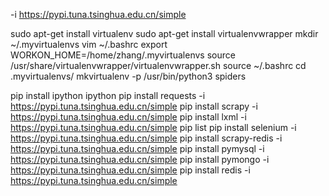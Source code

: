 -i https://pypi.tuna.tsinghua.edu.cn/simple

sudo apt-get install virtualenv
sudo apt-get install virtualenvwrapper
mkdir ~/.myvirtualenvs
vim ~/.bashrc
export WORKON_HOME=/home/zhang/.myvirtualenvs
source /usr/share/virtualenvwrapper/virtualenvwrapper.sh
source ~/.bashrc
cd .myvirtualenvs/
mkvirtualenv -p /usr/bin/python3 spiders

pip install ipython
ipython
pip install requests -i https://pypi.tuna.tsinghua.edu.cn/simple 
pip install scrapy -i https://pypi.tuna.tsinghua.edu.cn/simple 
pip install lxml -i https://pypi.tuna.tsinghua.edu.cn/simple 
pip list
pip install selenium -i https://pypi.tuna.tsinghua.edu.cn/simple 
pip install scrapy-redis -i https://pypi.tuna.tsinghua.edu.cn/simple 
pip install pymysql -i https://pypi.tuna.tsinghua.edu.cn/simple 
pip install pymongo -i https://pypi.tuna.tsinghua.edu.cn/simple 
pip install redis -i https://pypi.tuna.tsinghua.edu.cn/simple 
